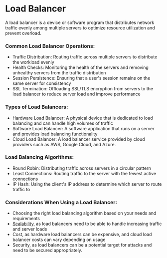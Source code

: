 # Load Balancer

A load balancer is a device or software program that distributes network traffic evenly among multiple servers to optimize resource utilization and prevent overload.

### Common Load Balancer Operations:

-   Traffic Distribution: Routing traffic across multiple servers to distribute the workload evenly
-   Health Checks: Monitoring the health of the servers and removing unhealthy servers from the traffic distribution
-   Session Persistence: Ensuring that a user's session remains on the same server for consistency
-   SSL Termination: Offloading SSL/TLS encryption from servers to the load balancer to reduce server load and improve performance

### Types of Load Balancers:

-   Hardware Load Balancer: A physical device that is dedicated to load balancing and can handle high volumes of traffic
-   Software Load Balancer: A software application that runs on a server and provides load balancing functionality
-   Cloud Load Balancer: A load balancer service provided by cloud providers such as AWS, Google Cloud, and Azure.

### Load Balancing Algorithms:

-   Round Robin: Distributing traffic across servers in a circular pattern
-   Least Connections: Routing traffic to the server with the fewest active connections
-   IP Hash: Using the client's IP address to determine which server to route traffic to

### Considerations When Using a Load Balancer:

-   Choosing the right load balancing algorithm based on your needs and requirements
-   [Scalability](/glossary/scalability.md), as load balancers need to be able to handle increasing traffic and server loads
-   Cost, as hardware load balancers can be expensive, and cloud load balancer costs can vary depending on usage
-   Security, as load balancers can be a potential target for attacks and need to be secured appropriately.
